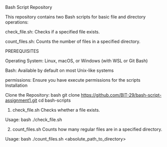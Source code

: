 Bash Script Repository

This repository contains two Bash scripts for basic file and directory operations:

check_file.sh: Checks if a specified file exists.

count_files.sh: Counts the number of files in a specified directory.


PREREQUISITES

Operating System: Linux, macOS, or Windows (with WSL or Git Bash)

Bash: Available by default on most Unix-like systems

permissions: Ensure you have execute permissions for the scripts
Installation

Clone the Repository: bash git clone https://github.com/BIT-29/bash-script-assignment1.git cd bash-scripts
1. check_file.sh
Checks whether a file exists.

Usage: bash ./check_file.sh

2. count_files.sh
Counts how many regular files are in a specified directory.

Usage: bash ./count_files.sh <absolute_path_to_directory>
